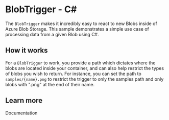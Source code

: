# BlobTrigger - C<span>#</span>

The `BlobTrigger` makes it incredibly easy to react to new Blobs inside of Azure Blob Storage. This sample demonstrates a simple use case of processing data from a given Blob using C#.

## How it works

For a `BlobTrigger` to work, you provide a path which dictates where the blobs are located inside your container, and can also help restrict the types of blobs you wish to return. For instance, you can set the path to `samples/{name}.png` to restrict the trigger to only the samples path and only blobs with ".png" at the end of their name.

## Learn more

<TODO> Documentation